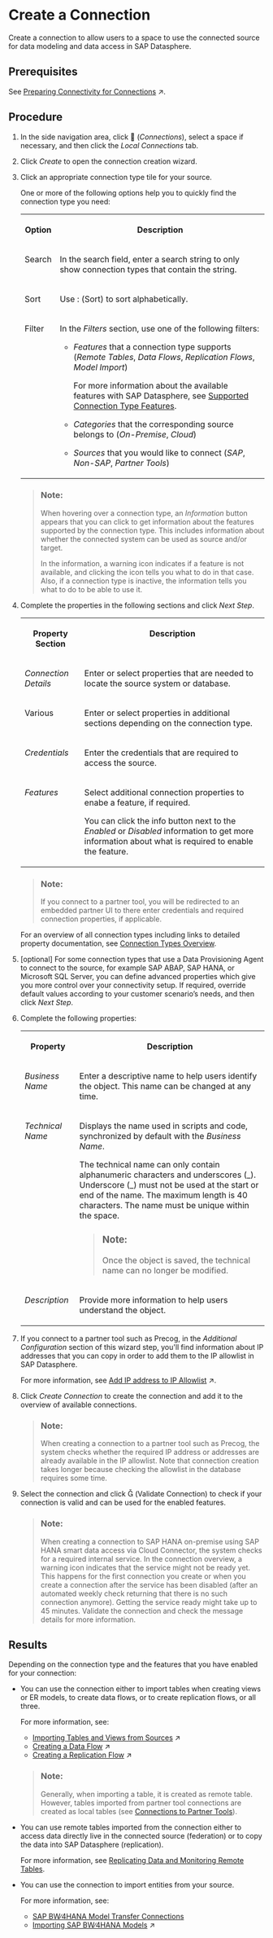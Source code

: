 <!-- loioc2165842082c43fc85bad9f0c97572bb -->

<link rel="stylesheet" type="text/css" href="../css/sap-icons.css"/>

# Create a Connection

Create a connection to allow users to a space to use the connected source for data modeling and data access in SAP Datasphere.



<a name="loioc2165842082c43fc85bad9f0c97572bb__prereq_uvr_xng_rlb"/>

## Prerequisites

See [Preparing Connectivity for Connections](https://help.sap.com/viewer/9f804b8efa8043539289f42f372c4862/cloud/en-US/bffbd58c15784a62af0520f171018ded.html "You need to perform some preparatory steps to be able to create and use connections in SAP Datasphere. The steps depend on the source you want to connect to and on the features you want to use with the connection.") :arrow_upper_right:.



## Procedure

1.  In the side navigation area, click <span class="FPA-icons"></span> \(*Connections*\), select a space if necessary, and then click the *Local Connections* tab.

2.  Click *Create* to open the connection creation wizard.

3.  Click an appropriate connection type tile for your source.

    One or more of the following options help you to quickly find the connection type you need:


    <table>
    <tr>
    <th valign="top">

    Option


    
    </th>
    <th valign="top">

    Description


    
    </th>
    </tr>
    <tr>
    <td valign="top">
    
    Search


    
    </td>
    <td valign="top">
    
    In the search field, enter a search string to only show connection types that contain the string.


    
    </td>
    </tr>
    <tr>
    <td valign="top">
    
    Sort


    
    </td>
    <td valign="top">
    
    Use <span class="SAP-icons"></span> \(Sort\) to sort alphabetically.


    
    </td>
    </tr>
    <tr>
    <td valign="top">
    
    Filter


    
    </td>
    <td valign="top">
    
    In the *Filters* section, use one of the following filters:

    -   *Features* that a connection type supports \(*Remote Tables*, *Data Flows*, *Replication Flows*, *Model Import*\)

        For more information about the available features with SAP Datasphere, see [Supported Connection Type Features](integrating-data-via-connections-eb85e15.md#loioeb85e157ab654152bd68a8714036e463__section_connection_features).

    -   *Categories* that the corresponding source belongs to \(*On-Premise*, *Cloud*\)

    -   *Sources* that you would like to connect \(*SAP*, *Non-SAP*, *Partner Tools*\)



    
    </td>
    </tr>
    </table>
    
    > ### Note:  
    > When hovering over a connection type, an *Information* button appears that you can click to get information about the features supported by the connection type. This includes information about whether the connected system can be used as source and/or target.
    > 
    > In the information, a warning icon indicates if a feature is not available, and clicking the icon tells you what to do in that case. Also, if a connection type is inactive, the information tells you what to do to be able to use it.

4.  Complete the properties in the following sections and click *Next Step*.


    <table>
    <tr>
    <th valign="top">

    Property Section


    
    </th>
    <th valign="top">

    Description


    
    </th>
    </tr>
    <tr>
    <td valign="top">
    
    *Connection Details*


    
    </td>
    <td valign="top">
    
    Enter or select properties that are needed to locate the source system or database.


    
    </td>
    </tr>
    <tr>
    <td valign="top">
    
    Various


    
    </td>
    <td valign="top">
    
    Enter or select properties in additional sections depending on the connection type.


    
    </td>
    </tr>
    <tr>
    <td valign="top">
    
    *Credentials*


    
    </td>
    <td valign="top">
    
    Enter the credentials that are required to access the source.


    
    </td>
    </tr>
    <tr>
    <td valign="top">
    
    *Features*


    
    </td>
    <td valign="top">
    
    Select additional connection properties to enabe a feature, if required.

    You can click the info button next to the *Enabled* or *Disabled* information to get more information about what is required to enable the feature.


    
    </td>
    </tr>
    </table>
    
    > ### Note:  
    > If you connect to a partner tool, you will be redirected to an embedded partner UI to there enter credentials and required connection properties, if applicable.

    For an overview of all connection types including links to detailed property documentation, see [Connection Types Overview](integrating-data-via-connections-eb85e15.md#loioeb85e157ab654152bd68a8714036e463__section_connection_overview).

5.  \[optional\] For some connection types that use a Data Provisioning Agent to connect to the source, for example SAP ABAP, SAP HANA, or Microsoft SQL Server, you can define advanced properties which give you more control over your connectivity setup. If required, override default values according to your customer scenario’s needs, and then click *Next Step*.

6.  Complete the following properties:


    <table>
    <tr>
    <th valign="top">

    Property


    
    </th>
    <th valign="top">

    Description


    
    </th>
    </tr>
    <tr>
    <td valign="top">
    
    *Business Name*


    
    </td>
    <td valign="top">
    
    Enter a descriptive name to help users identify the object. This name can be changed at any time.


    
    </td>
    </tr>
    <tr>
    <td valign="top">
    
    *Technical Name*


    
    </td>
    <td valign="top">
    
    Displays the name used in scripts and code, synchronized by default with the *Business Name*.

    The technical name can only contain alphanumeric characters and underscores \(\_\). Underscore \(\_\) must not be used at the start or end of the name. The maximum length is 40 characters. The name must be unique within the space.

    > ### Note:  
    > Once the object is saved, the technical name can no longer be modified.


    
    </td>
    </tr>
    <tr>
    <td valign="top">
    
    *Description*


    
    </td>
    <td valign="top">
    
    Provide more information to help users understand the object.


    
    </td>
    </tr>
    </table>
    
7.  If you connect to a partner tool such as Precog, in the *Additional Configuration* section of this wizard step, you'll find information about IP addresses that you can copy in order to add them to the IP allowlist in SAP Datasphere.

    For more information, see [Add IP address to IP Allowlist](https://help.sap.com/viewer/9f804b8efa8043539289f42f372c4862/cloud/en-US/a3c214514ef94e899459f68f4c1e2a23.html "Clients in your local network need an entry in the appropriate IP allowlist in SAP Datasphere. Cloud Connectors in your local network only require an entry if you want to use them for federation and replication with remote tables from on-premise systems.") :arrow_upper_right:.

8.  Click *Create Connection* to create the connection and add it to the overview of available connections.

    > ### Note:  
    > When creating a connection to a partner tool such as Precog, the system checks whether the required IP address or addresses are already available in the IP allowlist. Note that connection creation takes longer because checking the allowlist in the database requires some time.

9.  Select the connection and click <span class="SAP-icons"></span> \(Validate Connection\) to check if your connection is valid and can be used for the enabled features.

    > ### Note:  
    > When creating a connection to SAP HANA on-premise using SAP HANA smart data access via Cloud Connector, the system checks for a required internal service. In the connection overview, a warning icon indicates that the service might not be ready yet. This happens for the first connection you create or when you create a connection after the service has been disabled \(after an automated weekly check returning that there is no such connection anymore\). Getting the service ready might take up to 45 minutes. Validate the connection and check the message details for more information.




<a name="loioc2165842082c43fc85bad9f0c97572bb__result_ixt_zpk_r3b"/>

## Results

Depending on the connection type and the features that you have enabled for your connection:

-   You can use the connection either to import tables when creating views or ER models, to create data flows, or to create replication flows, or all three.

    For more information, see:

    -   [Importing Tables and Views from Sources](https://help.sap.com/viewer/c8a54ee704e94e15926551293243fd1d/cloud/en-US/7c4acd33e39a451e99c87f0661772443.html "Import tables and views from a connection, Open SQL schema, HDI container or other source available in your space.") :arrow_upper_right:
    -   [Creating a Data Flow](https://help.sap.com/viewer/c8a54ee704e94e15926551293243fd1d/cloud/en-US/e30fd1417e954577baae3246ea470c3f.html "Create a data flow to move and transform data in an intuitive graphical interface. You can drag and drop sources from the Source Browser, join them as appropriate, add other operators to remove or create columns, aggregate data, and do Python scripting, before writing the data to the target table.") :arrow_upper_right:
    -   [Creating a Replication Flow](https://help.sap.com/viewer/c8a54ee704e94e15926551293243fd1d/cloud/en-US/25e2bd7a70d44ac5b05e844f9e913471.html "Create a replication flow if you want to copy multiple data assets from the same source to the same target in a fast and easy way and do not require complex projections.") :arrow_upper_right:

    > ### Note:  
    > Generally, when importing a table, it is created as remote table. However, tables imported from partner tool connections are created as local tables \(see [Connections to Partner Tools](connections-to-partner-tools-55da0fa.md)\).

-   You can use remote tables imported from the connection either to access data directly live in the connected source \(federation\) or to copy the data into SAP Datasphere \(replication\).

    For more information, see [Replicating Data and Monitoring Remote Tables](../Data-Integration-Monitor/replicating-data-and-monitoring-remote-tables-4dd95d7.md).

-   You can use the connection to import entities from your source.

    For more information, see:

    -   [SAP BW∕4HANA Model Transfer Connections](sap-bw-4hana-model-transfer-connections-1caba95.md)
    -   [Importing SAP BW∕4HANA Models](https://help.sap.com/viewer/c8a54ee704e94e15926551293243fd1d/cloud/en-US/a3d4a2f91bea4810ba8839ff73577dac.html "You can import existing analytic queries from SAP BW∕4HANA into SAP Datasphere in order to build new models on top of them or enhance them.") :arrow_upper_right:


